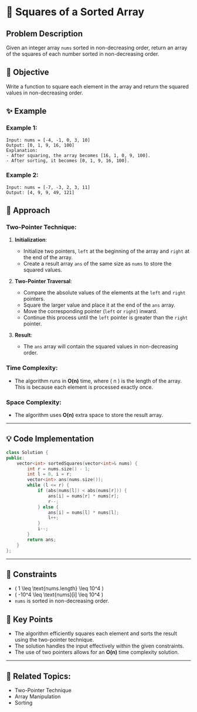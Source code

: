# 🔢 **Squares of a Sorted Array**

## Problem Description

Given an integer array `nums` sorted in non-decreasing order, return an array of the squares of each number sorted in non-decreasing order.

## 🎯 **Objective**

Write a function to square each element in the array and return the squared values in non-decreasing order.

## ✨ **Example**

### Example 1:
```plaintext
Input: nums = [-4, -1, 0, 3, 10]
Output: [0, 1, 9, 16, 100]
Explanation:
- After squaring, the array becomes [16, 1, 0, 9, 100].
- After sorting, it becomes [0, 1, 9, 16, 100].
```

### Example 2:
```plaintext
Input: nums = [-7, -3, 2, 3, 11]
Output: [4, 9, 9, 49, 121]
```

## 🚀 **Approach**

### **Two-Pointer Technique**:

1. **Initialization**:
   - Initialize two pointers, `left` at the beginning of the array and `right` at the end of the array.
   - Create a result array `ans` of the same size as `nums` to store the squared values.

2. **Two-Pointer Traversal**:
   - Compare the absolute values of the elements at the `left` and `right` pointers.
   - Square the larger value and place it at the end of the `ans` array.
   - Move the corresponding pointer (`left` or `right`) inward.
   - Continue this process until the `left` pointer is greater than the `right` pointer.

3. **Result**:
   - The `ans` array will contain the squared values in non-decreasing order.

### **Time Complexity**:
- The algorithm runs in **O(n)** time, where \( n \) is the length of the array. This is because each element is processed exactly once.

### **Space Complexity**:
- The algorithm uses **O(n)** extra space to store the result array.

---

## 💡 **Code Implementation**

```cpp
class Solution {
public:
    vector<int> sortedSquares(vector<int>& nums) {
        int r = nums.size() - 1;
        int l = 0, i = r;
        vector<int> ans(nums.size());
        while (l <= r) {
            if (abs(nums[l]) < abs(nums[r])) {
                ans[i] = nums[r] * nums[r];
                r--;
            } else {
                ans[i] = nums[l] * nums[l];
                l++;
            }
            i--;
        }
        return ans;
    }
};
```

---

## 🔧 **Constraints**

- \( 1 \leq \text{nums.length} \leq 10^4 \)
- \( -10^4 \leq \text{nums}[i] \leq 10^4 \)
- `nums` is sorted in non-decreasing order.

## 🌟 **Key Points**

- The algorithm efficiently squares each element and sorts the result using the two-pointer technique.
- The solution handles the input effectively within the given constraints.
- The use of two pointers allows for an **O(n)** time complexity solution.

---

## 🔗 **Related Topics**:
- Two-Pointer Technique
- Array Manipulation
- Sorting